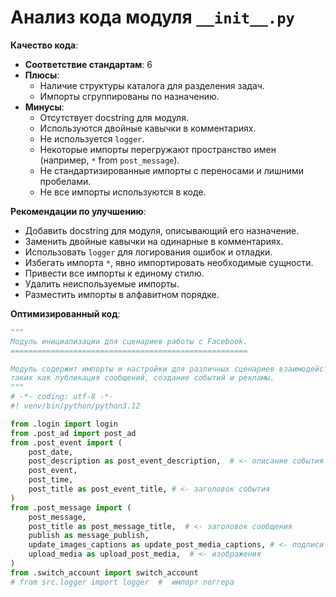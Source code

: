 # Анализ кода модуля `__init__.py`

**Качество кода**:
- **Соответствие стандартам**: 6
- **Плюсы**:
    - Наличие структуры каталога для разделения задач.
    - Импорты сгруппированы по назначению.
- **Минусы**:
    - Отсутствует docstring для модуля.
    - Используются двойные кавычки в комментариях.
    - Не используется `logger`.
    - Некоторые импорты перегружают пространство имен (например, `*` from `post_message`).
    - Не стандартизированные импорты с переносами и лишними пробелами.
    - Не все импорты используются в коде.

**Рекомендации по улучшению**:
- Добавить docstring для модуля, описывающий его назначение.
- Заменить двойные кавычки на одинарные в комментариях.
- Использовать `logger` для логирования ошибок и отладки.
- Избегать импорта `*`, явно импортировать необходимые сущности.
- Привести все импорты к единому стилю.
- Удалить неиспользуемые импорты.
- Разместить импорты в алфавитном порядке.

**Оптимизированный код**:
```python
"""
Модуль инициализации для сценариев работы с Facebook.
=====================================================

Модуль содержит импорты и настройки для различных сценариев взаимодействия с Facebook, 
таких как публикация сообщений, создание событий и рекламы.
"""
# -*- coding: utf-8 -*-
#! venv/bin/python/python3.12

from .login import login
from .post_ad import post_ad
from .post_event import (
    post_date,
    post_description as post_event_description,  # <- описание события
    post_event,
    post_time,
    post_title as post_event_title, # <- заголовок события
)
from .post_message import (
    post_message,
    post_title as post_message_title,  # <- заголовок сообщения
    publish as message_publish,
    update_images_captions as update_post_media_captions, # <- подписи к изображениям
    upload_media as upload_post_media,  # <- изображения
)
from .switch_account import switch_account
# from src.logger import logger  #  импорт логгера


```